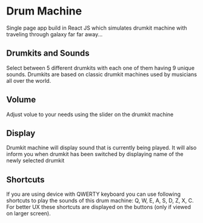 # Drum Machine
Single page app build in React JS which simulates drumkit machine with traveling through galaxy far far away...

## Drumkits and Sounds
Select between 5 different drumkits with each one of them having 9 unique sounds. Drumkits are based on classic drumkit machines used by musicians all over the world. 

## Volume
Adjust volue to your needs using the slider on the drumkit machine

## Display
Drumkit machine will display sound that is currently being played. It will also inform you when drumkit has been switched by displaying name of the newly selected drumkit

## Shortcuts
If you are using device with QWERTY keyboard you can use following shortcuts to play the sounds of this drum machine: Q, W, E, A, S, D, Z, X, C.
For better UX these shortcuts are displayed on the buttons (only if viewed on larger screen).